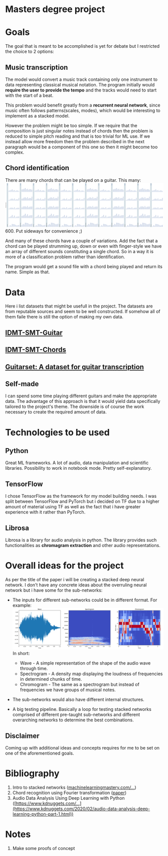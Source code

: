 # Masters degree project

# Goals
The goal that is meant to be accomplished is yet for debate but I restricted the choice to 2 options:

## Music transcription
The model would convert a music track containing only one instrument to data representing classical musical notation. The program initially would **require the user to provide the tempo** and the tracks would need to start with the start of a beat.

This problem would benefit greatly from a **recurrent neural network**, since music often follows patterns(scales, modes), which would be interesting to implement as a stacked model.

However the problem might be too simple. If we require that the composition is just singular notes instead of chords then the problem is reduced to simple pitch reading and that is too trivial for ML use. If we instead allow more freedom then the problem described in the next paragraph would be a component of this one so then it might become too complex.

## Chord identification
There are many chords that can be played on a guitar. This many:
![guitar_chords][chords]
600. Put sideways for convenience ;)

And many of these chords have a couple of variations. Add the fact that a chord can be played strumming up, down or even with finger-style we have an array of different sounds constituting a single chord. So in a way it is more of a classification problem rather than identification.

The program would get a sound file with a chord being played and return its name. Simple as that.

# Data
Here i list datasets that might be usefull in the project. The datasets are from reputable sources and seem to be well constructed. If somehow all of them faile there is still the option of making my own data.
## [IDMT-SMT-Guitar](https://www.idmt.fraunhofer.de/en/publications/datasets/guitar.html)

## [IDMT-SMT-Chords](https://www.idmt.fraunhofer.de/en/publications/datasets/chords.html)

## [Guitarset: A dataset for guitar transcription](https://zenodo.org/record/3371780#.YdSZmooo-V4)

## Self-made
I can spend some time playing different guitars and make the appropriate data. The advantage of this approach is that it would yield data specifically tailored to the project's theme. The downside is of course the work necessary to create the required amount of data.

# Technologies to be used
## Python
Great ML frameworks. A lot of audio, data manipulation and scientific libraries. Possibility to work in notebook mode. Pretty self-explanatory.

## TensorFlow
I chose TensorFlow as the framework for my model building needs. I was split between TensorFlow and PyTorch but i decided on TF due to a higher amount of material using TF as well as the fact that i have greater experience with it rather than PyTorch.

## Librosa
Librosa is a library for audio analysis in python. The library provides such functionalities as **chromagram extraction** and other audio representations.

# Overall ideas for the project
As per the title of the paper i will be creating a stacked deep neural network. I don't have any concrete ideas about the overruling neural network but i have some for the sub-networks:

* The inputs for different sub-networks could be in different format. For example:
  ![audio_representations][representations]
  In short:
  * Wave - A simple representation of the shape of the audio wave through time. 
  * Spectrogram - A density map displaying the loudness of frequencies in determined chunks of time.
  * Chromogram - The same as a spectrogram but instead of frequencies we have groups of musical notes.

* The sub-networks would also have different internal structures.
* A big testing pipeline. Basically a loop for testing stacked networks comprised of different pre-taught sub-networks and different overarching networks to determine the best combinations.

## Disclaimer
Coming up with additional ideas and concepts requires for me to be set on one of the aforementioned goals.

# Bibliography
1. Intro to stacked networks ([machinelearningmastery.com/...](https://machinelearningmastery.com/stacking-ensemble-for-deep-learning-neural-networks/))
2. Chord recognition using Fourier transformation ([paper](https://onlinelibrary.wiley.com/doi/epdf/10.1002/tee.23492))
3. Audio Data Analysis Using Deep Learning with Python ([https://www.kdnuggets.com/...](https://www.kdnuggets.com/2020/02/audio-data-analysis-deep-learning-python-part-1.html))

# Notes
1. Make some proofs of concept

[chords]: readme_resources/guitar_chords.png "Guitar chords n=600"
[representations]: readme_resources/representations.png "Audio representations"